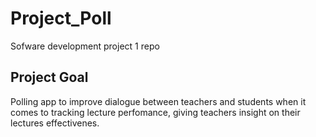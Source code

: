 # Project_Poll
Sofware development project 1 repo

## Project Goal
Polling app to improve dialogue between teachers and students when it comes to tracking lecture perfomance, giving teachers insight on their lectures effectivenes.
